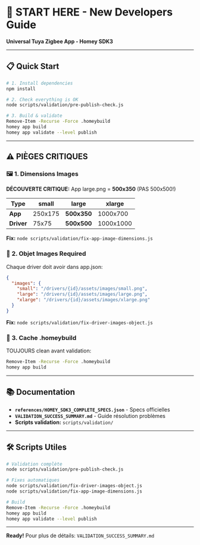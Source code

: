 # 🚀 START HERE - New Developers Guide

**Universal Tuya Zigbee App - Homey SDK3**

---

## 📋 Quick Start

```bash
# 1. Install dependencies
npm install

# 2. Check everything is OK
node scripts/validation/pre-publish-check.js

# 3. Build & validate
Remove-Item -Recurse -Force .homeybuild
homey app build
homey app validate --level publish
```

---

## ⚠️ PIÈGES CRITIQUES

### 🖼️ **1. Dimensions Images**

**DÉCOUVERTE CRITIQUE:** App large.png = **500x350** (PAS 500x500!)

| Type | small | large | xlarge |
|------|-------|-------|--------|
| **App** | 250x175 | **500x350** | 1000x700 |
| **Driver** | 75x75 | **500x500** | 1000x1000 |

**Fix:** `node scripts/validation/fix-app-image-dimensions.js`

### 📝 **2. Objet Images Required**

Chaque driver doit avoir dans app.json:
```json
{
  "images": {
    "small": "/drivers/{id}/assets/images/small.png",
    "large": "/drivers/{id}/assets/images/large.png",
    "xlarge": "/drivers/{id}/assets/images/xlarge.png"
  }
}
```

**Fix:** `node scripts/validation/fix-driver-images-object.js`

### 🔨 **3. Cache .homeybuild**

TOUJOURS clean avant validation:
```bash
Remove-Item -Recurse -Force .homeybuild
homey app build
```

---

## 📚 Documentation

- **`references/HOMEY_SDK3_COMPLETE_SPECS.json`** - Specs officielles
- **`VALIDATION_SUCCESS_SUMMARY.md`** - Guide résolution problèmes
- **Scripts validation:** `scripts/validation/`

---

## 🛠️ Scripts Utiles

```bash
# Validation complète
node scripts/validation/pre-publish-check.js

# Fixes automatiques
node scripts/validation/fix-driver-images-object.js
node scripts/validation/fix-app-image-dimensions.js

# Build
Remove-Item -Recurse -Force .homeybuild
homey app build
homey app validate --level publish
```

---

**Ready!** Pour plus de détails: `VALIDATION_SUCCESS_SUMMARY.md`
